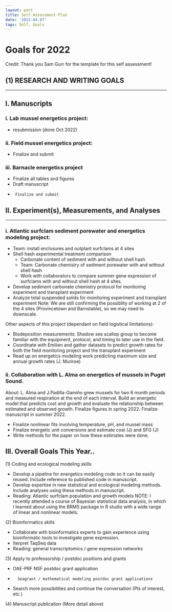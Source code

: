 ```yaml
---
layout: post
title: Self-Assessment-Plan
date: '2022-04-07'
tags: Self, Goals
---
```


# Goals for 2022

Credit: Thank you Sam Gurr for the template for this self assessment!


## (1)	RESEARCH AND WRITING GOALS

---------------------------------- 


## I.	Manuscripts


### i.	Lab mussel energetics project: 
 -	resubmission (done Oct 2022)
 
### ii.	Field mussel energetics project:
 -	Finalize and submit
 
 ### iii.	Barnacle energetics project
 -	Finalize all tables and figures
 -	Draft manuscript
 -      Finalize and submit



## II.	Experiment(s), Measurements, and Analyses  

---------------------------------- 

### i.	Atlantic surfclam sediment porewater and energetics modeling project: 
 -  Team: install enclosures and outplant surfclams at 4 sites
 -  Shell hash experimental treatment comparison
      - Carbonate content of sediment with and without shell hash
      - Team: Carbonate chemistry of sediment porewater with and without shell hash
	-	Work with collaborators to compare summer gene expression of surfclams with and without shell hash at 4 sites. 
  - Develop sediment carbonate chemistry protocol for monitoring experiment and transplant experiment
  - Analyze total suspended solids for monitoring experiment and transplant experiment
  Note: We are still confirming the possiblity of working at 2 of the 4 sites (Provincetown and Barnstable), so we may need to downscale. 
  
  Other aspects of this project (dependant on field logistical limitations):
  - Biodeposition measurements: Shadow sea scallop group to become familiar with the equipment, protocol, and timing to later use in the field.  
  - Coordinate with Emilien and gather datasets to predict growth rates for both the field monitoring project and the transplant experiment
  - Read up on energetics modeling work predicting maximum size and annual growth rates (J. Munroe) 
  

### ii. Collaboration with L. Alma on energetics of mussels in Puget Sound. 

About: L. Alma and J.Padilla-Gamiño grew mussels for two 6 month periods and measured respiration at the end of each interval.
Build an energetic model that predicts cost and growth and evaluate the relationship between estimated and observed growth. 
Finalize figures in spring 2022.
Finalize manuscript in summer 2022. 

 -	Finalize nonlinear fits involving temperature, pH, and mussel mass
 -  Finalize energetic unit conversions and estimate cost (J) and SFG (J)
 -  Write methods for the paper on how these estimates were done. 
		
## III.	Overall Goals This Year..

(1)	Coding and ecological modeling skills
- Develop a pipeline for energetics modeling code so it can be easily reused. Include reference to published code in manuscript.   
- Develop expertise in new statistical and ecological modeling methods. Include analyses using these methods in manuscript. 
- Reading: Atlantic surfclam population and growth models
NOTE: I recently attended a course of Bayesian statistical data analysis, in which I learned about using the BRMS package in R studio with a wide range of linear and nonlinear models. 

(2)	Bioinformatics skills
- Collaborate with bioinformatics experts to gain experience using bioinformatic tools to investigate gene expression. 
- Iterpret TaqSeq data
- Reading: general transcriptomics / gene expression networks 

(3)	Apply to professorship / postdoc positions and grants
- 	OAE-PRF NSF postdoc grant application
-       Seagrant / mathematical modeling postdoc grant applications
- 	Search more possibilities and continue the conversation (PIs of interest, etc.)

(4)	Manuscript publication (More detail above)
